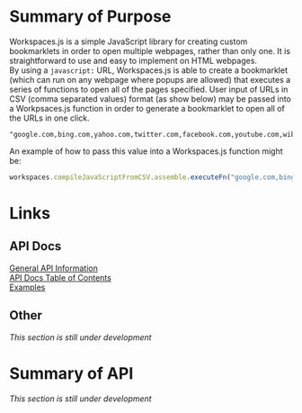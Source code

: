 # Summary of Purpose
Workspaces.js is a simple JavaScript library for creating custom bookmarklets in order to open multiple webpages, rather than only one. It is straightforward to use and easy to implement on HTML webpages.  
By using a `javascript:` URL, Workspaces.js is able to create a bookmarklet (which can run on any webpage where popups are allowed) that executes a series of functions to open all of the pages specified. User input of URLs in CSV (comma separated values) format (as show below) may be passed into a Workpsaces.js function in order to generate a bookmarklet to open all of the URLs in one click.  
```text
"google.com,bing.com,yahoo.com,twitter.com,facebook.com,youtube.com,wikipedia.org"
```
An example of how to pass this value into a Workspaces.js function might be:
```javascript
workspaces.compileJavaScriptFromCSV.assemble.executeFn("google.com,bing.com,yahoo.com,twitter.com,facebook.com,youtube.com,wikipedia.org")
```
# Links
## API Docs
[General API Information](APIDocs/general)  
[API Docs Table of Contents](APIDocs/tableOfContents)  
[Examples](APIDocs/examples)
## Other
*This section is still under development*
# Summary of API
*This section is still under development*
